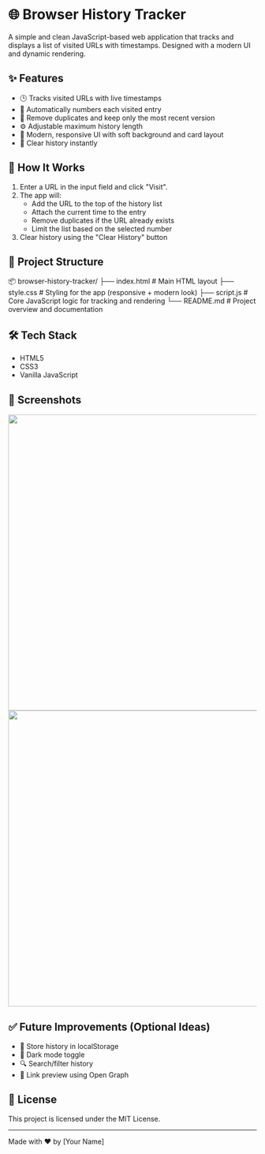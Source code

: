 # 🌐 Browser History Tracker

A simple and clean JavaScript-based web application that tracks and displays a list of visited URLs with timestamps. Designed with a modern UI and dynamic rendering.

## ✨ Features

- 🕒 Tracks visited URLs with live timestamps
- 🔢 Automatically numbers each visited entry
- 🧹 Remove duplicates and keep only the most recent version
- ⚙️ Adjustable maximum history length
- 🌈 Modern, responsive UI with soft background and card layout
- 🔁 Clear history instantly

## 🚀 How It Works

1. Enter a URL in the input field and click "Visit".
2. The app will:
   - Add the URL to the top of the history list
   - Attach the current time to the entry
   - Remove duplicates if the URL already exists
   - Limit the list based on the selected number
3. Clear history using the "Clear History" button

## 📁 Project Structure
📦 browser-history-tracker/
├── index.html # Main HTML layout
├── style.css # Styling for the app (responsive + modern look)
├── script.js # Core JavaScript logic for tracking and rendering
└── README.md # Project overview and documentation


## 🛠️ Tech Stack

- HTML5
- CSS3
- Vanilla JavaScript

## 📸 Screenshots

<img src="https://github.com/yourusername/browser-history-tracker/assets/screenshot1.png" width="600" />
<img src="https://github.com/yourusername/browser-history-tracker/assets/screenshot2.png" width="600" />

## ✅ Future Improvements (Optional Ideas)

- 💾 Store history in localStorage
- 🌙 Dark mode toggle
- 🔍 Search/filter history
- 🔗 Link preview using Open Graph

## 📜 License

This project is licensed under the MIT License.

---

Made with ❤️ by [Your Name]


